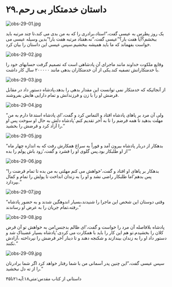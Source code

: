 ۲۹.داستان خدمتکار بی رحم
========================

![obs-29-01.jpg](/var/www/vhosts/door43.org/httpdocs/data/gitrepo/media/en/obs/obs-29-01.jpg "obs-29-01.jpg")

یک روز پطرس به عیسی گفت،”استاد،برادری را که به من بدی می کند،تا چند
مرتبه باید ببخشم؟آیا هفت بار؟”عیسی گفت،”نه،هفتاد مرتبه هفت بار!”بدین
وسیله عیسی می خواست بفهماند که ما باید همیشه ببخشیم.سپس عیسی این داستان
را بیان کرد.

![obs-29-02.jpg](/var/www/vhosts/door43.org/httpdocs/data/gitrepo/media/en/obs/obs-29-02.jpg "obs-29-02.jpg")

وقایع ملکوت خداوند مانند ماجرای آن پادشاهی است که تصمیم گرفت حسابهای خود
را با خدمتکارانش تصفیه کند.یکی از آن خدمتکاران بدهی مانند ۲۰۰۰۰۰ سال کار
داشت.

![obs-29-03.jpg](/var/www/vhosts/door43.org/httpdocs/data/gitrepo/media/en/obs/obs-29-03.jpg "obs-29-03.jpg")

از آنجائیکه که خدمتکار نمی توانست این مقدار بدهی را بدهد،پادشاه دستور
داد در مقابل قرضش او را با زن و فرزندانش و تمام دارایی هایش بفروشند.

![obs-29-04.jpg](/var/www/vhosts/door43.org/httpdocs/data/gitrepo/media/en/obs/obs-29-04.jpg "obs-29-04.jpg")

“ولی آن مرد بر پاهای پادشاه افتاد و التماس کرد و گفت،'ای پادشاه استدعا
دارم به من مهلت بدهید تا همه قرضم را تا به آخر تقدیم کنم.'پادشاه دلش به
حال او سوخت پس او را آزاد کرد و قرضش را بخشید.”

![obs-29-05.jpg](/var/www/vhosts/door43.org/httpdocs/data/gitrepo/media/en/obs/obs-29-05.jpg "obs-29-05.jpg")

“بدهکار از دربار پادشاه بیرون آمد و فوراً به سراغ همکارش رفت که به
اندازه چهار ماه از او طلبکار بود.پس گلوی او را فشرد و گفت،'زود باش پولم
را بده'”

![obs-29-06.jpg](/var/www/vhosts/door43.org/httpdocs/data/gitrepo/media/en/obs/obs-29-06.jpg "obs-29-06.jpg")

“بدهکار بر پاهای او افتاد و گفت،'خواهش می کنم مهلتی به من بده تا تمام
قرضت را پس بدهم'اما طلبکار راضی نشد و او را به زندان انداخت تا پولش را
تمام و کمال بپردازد.”

![obs-29-07.jpg](/var/www/vhosts/door43.org/httpdocs/data/gitrepo/media/en/obs/obs-29-07.jpg "obs-29-07.jpg")

“وقتی دوستان این شخص این ماجرا را شنیدند،بسیار اندوهگین شدند و به حضور
پادشاه رفته،تمام جریان را به عرض او رساندند.”

![obs-29-08.jpg](/var/www/vhosts/door43.org/httpdocs/data/gitrepo/media/en/obs/obs-29-08.jpg "obs-29-08.jpg")

پادشاه بلافاصله آن مرد را خواست و گفت،'ای ظالم بدجنس!من به خواهش تو آن
قرض کلان را بخشیدم.تو هم این کار را باید با همکارت می کردی.'پادشاه بسیار
غضبناک شد و دستور داد او را به زندان بیندازند و شکنجه دهند و تا دینار
آخر قرضش را نپرداخته ،آزادش نکنند.”

![obs-29-09.jpg](/var/www/vhosts/door43.org/httpdocs/data/gitrepo/media/en/obs/obs-29-09.jpg "obs-29-09.jpg")

سپس عیسی گفت،”این چنین پدر آسمانی من با شما رفتار خواهد کرد اگر شما
برادرتان را از ته دل نبخشید.”

داستانی از کتاب مقدس:متی۱۸:آیه۲۱تا۳۵
